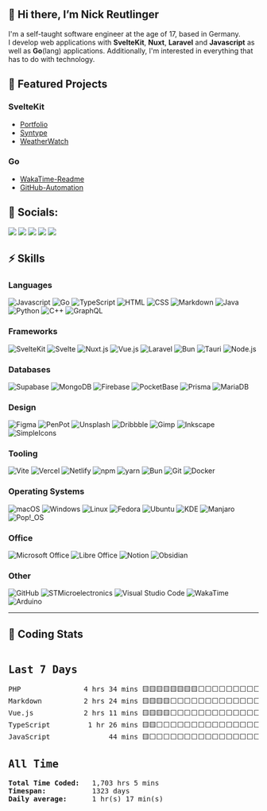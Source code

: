 ## 👋 Hi there, I’m Nick Reutlinger

I'm a self-taught software engineer at the age of 17, based in Germany.  
I develop web applications with **SvelteKit**, **Nuxt**, **Laravel** and **Javascript** as well as **Go**(lang) applications. Additionally, I'm interested in everything that has to do with technology.

## 🚀 Featured Projects

### SvelteKit

-   [Portfolio](https://nickreutlinger.de)
-   [Syntype](https://syntype.vercel.app)
-   [WeatherWatch](https://weatherwatch.vercel.app/)

### Go

-   [WakaTime-Readme](https://github.com/NickRTR/WakaTime-Readme)
-   [GitHub-Automation](https://github.com/NickRTR/GitHub-Automation)

## 💬 Socials:

<a href="https://twitter.com/nick_reutlinger"><img src="https://img.shields.io/badge/Twitter-1DA1F2?style=for-the-badge&logo=twitter&logoColor=white"></a>
<a href="https://github.com/NickRTR"><img src="https://img.shields.io/badge/GitHub-100000?style=for-the-badge&logo=github&logoColor=white"></a>
<a href="https://www.linkedin.com/in/nick-reutlinger-9a89ab236/"><img src="https://img.shields.io/badge/LinkedIn-0077B5?style=for-the-badge&logo=linkedin&logoColor=white"></a>
<a href="https://stackoverflow.com/users/17878912/nickrtr"><img src="https://img.shields.io/badge/Stack_Overflow-FE7A16?style=for-the-badge&logo=stack-overflow&logoColor=white"></a>
<a href="https://nickreutlinger.itch.io"><img src="https://img.shields.io/badge/Itch.io-FA5C5C?style=for-the-badge&logo=itchdotio&logoColor=white"></a>

## ⚡ Skills

<!--Skill-Badge-Action-Start-->

### Languages

<img alt="Javascript" src="https://img.shields.io/badge/JavaScript-F7DF1E?style=for-the-badge&logo=JavaScript&logoColor=000000"/> <img alt="Go" src="https://img.shields.io/badge/go-00ADD8?style=for-the-badge&logo=go&logoColor=FFFFFF"/> <img alt="TypeScript" src="https://img.shields.io/badge/TypeScript-3178C6?style=for-the-badge&logo=TypeScript&logoColor=FFFFFF"/> <img alt="HTML" src="https://img.shields.io/badge/HTML5-E34F26?style=for-the-badge&logo=html5&logoColor=white"/> <img alt="CSS" src="https://img.shields.io/badge/CSS3-1572B6?style=for-the-badge&logo=css3&logoColor=white"/> <img alt="Markdown" src="https://img.shields.io/badge/Markdown-000000?style=for-the-badge&logo=markdown&logoColor=white"/> <img alt="Java" src="https://img.shields.io/badge/Java-ED8B00?style=for-the-badge&logo=java&logoColor=white"/> <img alt="Python" src="https://img.shields.io/badge/Python-3776AB?style=for-the-badge&logo=Python&logoColor=FFFFFF"/> <img alt="C++" src="https://img.shields.io/badge/C%2B%2B-00599C?style=for-the-badge&logo=c%2B%2B&logoColor=white"/> <img alt="GraphQL" src="https://img.shields.io/badge/GraphQL-E10098?style=for-the-badge&logo=GraphQL&logoColor=FFFFFF"/> 
### Frameworks

<img alt="SvelteKit" src="https://img.shields.io/badge/SvelteKit-FF3E00?style=for-the-badge&logo=Svelte&logoColor=FFFFFF"/> <img alt="Svelte" src="https://img.shields.io/badge/Svelte-FFFFFF?style=for-the-badge&logo=Svelte&logoColor=FF3E00"/> <img alt="Nuxt.js" src="https://img.shields.io/badge/Nuxt.js-00DC82?style=for-the-badge&logo=Nuxt.js&logoColor=FFFFFF"/> <img alt="Vue.js" src="https://img.shields.io/badge/Vue.js-4FC08D?style=for-the-badge&logo=Vue.js&logoColor=000000"/> <img alt="Laravel" src="https://img.shields.io/badge/Laravel-FF2D20?style=for-the-badge&logo=Laravel&logoColor=FFFFFF"/> <img alt="Bun" src="https://img.shields.io/badge/bun-000000?style=for-the-badge&logo=bun&logoColor=FFFFFF"/> <img alt="Tauri" src="https://img.shields.io/badge/Tauri-FFC131?style=for-the-badge&logo=Tauri&logoColor=white"/> <img alt="Node.js" src="https://img.shields.io/badge/Node.js-339933?style=for-the-badge&logo=nodedotjs&logoColor=white"/> 
### Databases

<img alt="Supabase" src="https://img.shields.io/badge/Supabase-3ECF8E?style=for-the-badge&logo=Supabase&logoColor=000000"/> <img alt="MongoDB" src="https://img.shields.io/badge/MongoDB-4EA94B?style=for-the-badge&logo=mongodb&logoColor=white"/> <img alt="Firebase" src="https://img.shields.io/badge/firebase-ffca28?style=for-the-badge&logo=firebase&logoColor=black"/> <img alt="PocketBase" src="https://img.shields.io/badge/PocketBase-B8DBE4?style=for-the-badge&logo=PocketBase&logoColor=000000"/> <img alt="Prisma" src="https://img.shields.io/badge/Prisma-2D3748?style=for-the-badge&logo=Prisma&logoColor=FFFFFF"/> <img alt="MariaDB" src="https://img.shields.io/badge/MariaDB-003545?style=for-the-badge&logo=MariaDB&logoColor=FFFFFF"/> 
### Design

<img alt="Figma" src="https://img.shields.io/badge/Figma-F24E1E?style=for-the-badge&logo=figma&logoColor=white"/> <img alt="PenPot" src="https://img.shields.io/badge/Penpot-FFFFFF?style=for-the-badge&logo=Penpot&logoColor=000000"/> <img alt="Unsplash" src="https://img.shields.io/badge/Unsplash-000000?style=for-the-badge&logo=Unsplash&logoColor=white"/> <img alt="Dribbble" src="https://img.shields.io/badge/Dribbble-EA4C89?style=for-the-badge&logo=dribbble&logoColor=white"/> <img alt="Gimp" src="https://img.shields.io/badge/gimp-5C5543?style=for-the-badge&logo=gimp&logoColor=white"/> <img alt="Inkscape" src="https://img.shields.io/badge/Inkscape-000000?style=for-the-badge&logo=Inkscape&logoColor=white"/> <img alt="SimpleIcons" src="https://img.shields.io/badge/Simple Icons-FFFFFF?style=for-the-badge&logo=Simple Icons&logoColor=111111"/> 
### Tooling

<img alt="Vite" src="https://img.shields.io/badge/Vite-B73BFE?style=for-the-badge&logo=vite&logoColor=FFD62E"/> <img alt="Vercel" src="https://img.shields.io/badge/Vercel-000000?style=for-the-badge&logo=vercel&logoColor=white"/> <img alt="Netlify" src="https://img.shields.io/badge/Netlify-00C7B7?style=for-the-badge&logo=netlify&logoColor=white"/> <img alt="npm" src="https://img.shields.io/badge/npm-CB3837?style=for-the-badge&logo=npm&logoColor=white"/> <img alt="yarn" src="https://img.shields.io/badge/Yarn-2C8EBB?style=for-the-badge&logo=Yarn&logoColor=FFFFFF"/> <img alt="Bun" src="https://img.shields.io/badge/bun-000000?style=for-the-badge&logo=bun&logoColor=FFFFFF"/> <img alt="Git" src="https://img.shields.io/badge/GIT-E44C30?style=for-the-badge&logo=git&logoColor=white"/> <img alt="Docker" src="https://img.shields.io/badge/Docker-2496ED?style=for-the-badge&logo=Docker&logoColor=FFFFFF"/> 
### Operating Systems

<img alt="macOS" src="https://img.shields.io/badge/macOS-FFFFFF?style=for-the-badge&logo=macOS&logoColor=000000"/> <img alt="Windows" src="https://img.shields.io/badge/Windows-0078D6?style=for-the-badge&logo=windows&logoColor=white"/> <img alt="Linux" src="https://img.shields.io/badge/Linux-FCC624?style=for-the-badge&logo=linux&logoColor=black"/> <img alt="Fedora" src="https://img.shields.io/badge/Fedora-294172?style=for-the-badge&logo=fedora&logoColor=white"/> <img alt="Ubuntu" src="https://img.shields.io/badge/Ubuntu-E95420?style=for-the-badge&logo=ubuntu&logoColor=white"/> <img alt="KDE" src="https://img.shields.io/badge/kde-1D99F3?style=for-the-badge&logo=kde&logoColor=FFFFFF"/> <img alt="Manjaro" src="https://img.shields.io/badge/manjaro-35BF5C?style=for-the-badge&logo=manjaro&logoColor=white"/> <img alt="Pop!_OS" src="https://img.shields.io/badge/Pop!_OS-000000?style=for-the-badge&logo=Pop!_OS&logoColor=48B9C7"/> 
### Office

<img alt="Microsoft Office" src="https://img.shields.io/badge/Microsoft_Office-D83B01?style=for-the-badge&logo=microsoft-office&logoColor=white"/> <img alt="Libre Office" src="https://img.shields.io/badge/LibreOffice-18A303?style=for-the-badge&logo=LibreOffice&logoColor=white"/> <img alt="Notion" src="https://img.shields.io/badge/Notion-000000?style=for-the-badge&logo=notion&logoColor=white"/> <img alt="Obsidian" src="https://img.shields.io/badge/Obsidian-7C3AED?style=for-the-badge&logo=Obsidian&logoColor=FFFFFF"/> 
### Other

<img alt="GitHub" src="https://img.shields.io/badge/GitHub-100000?style=for-the-badge&logo=github&logoColor=white"/> <img alt="STMicroelectronics" src="https://img.shields.io/badge/STMicroelectronics-03234B?style=for-the-badge&logo=STMicroelectronics&logoColor=FFFFFF"/> <img alt="Visual Studio Code" src="https://img.shields.io/badge/Visual_Studio_Code-0078D4?style=for-the-badge&logo=visual%20studio%20code&logoColor=white"/> <img alt="WakaTime" src="https://img.shields.io/badge/WakaTime-000000?style=for-the-badge&logo=WakaTime&logoColor=white"/> <img alt="Arduino" src="https://img.shields.io/badge/Arduino-00979D?style=for-the-badge&logo=Arduino&logoColor=FFFFFF"/> 
<!--Skill-Badge-Action-End-->

---

## 📅 Coding Stats

<!--WakaTime-Start-->
<pre><h2>Last 7 Days</h2>PHP               4 hrs 34 mins 🟨🟨🟨🟨🟨🟨🟨🟨⬜⬜⬜⬜⬜⬜⬜⬜⬜⬜⬜⬜⬜⬜⬜⬜⬜  34.20 %</br>Markdown          2 hrs 24 mins 🟨🟨🟨🟨⬜⬜⬜⬜⬜⬜⬜⬜⬜⬜⬜⬜⬜⬜⬜⬜⬜⬜⬜⬜⬜  17.96 %</br>Vue.js            2 hrs 11 mins 🟨🟨🟨🟨⬜⬜⬜⬜⬜⬜⬜⬜⬜⬜⬜⬜⬜⬜⬜⬜⬜⬜⬜⬜⬜  16.34 %</br>TypeScript         1 hr 26 mins 🟨🟨⬜⬜⬜⬜⬜⬜⬜⬜⬜⬜⬜⬜⬜⬜⬜⬜⬜⬜⬜⬜⬜⬜⬜  10.72 %</br>JavaScript              44 mins 🟨⬜⬜⬜⬜⬜⬜⬜⬜⬜⬜⬜⬜⬜⬜⬜⬜⬜⬜⬜⬜⬜⬜⬜⬜   5.49 %</br><h2>All Time</h2><strong>Total Time Coded:   </strong>1,703 hrs 5 mins</br><strong>Timespan:           </strong>1323 days</br><strong>Daily average:      </strong>1 hr(s) 17 min(s)</pre>
<!--WakaTime-End-->
